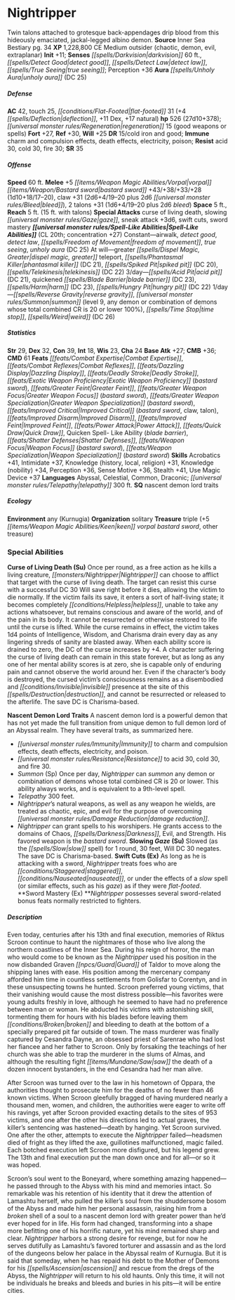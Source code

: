 ﻿---
cssclass: [monsters]
title1: Nightripper
desc_short: Twin talons attached to grotesque back-appendages drip blood from this
  hideously emaciated, jackal-legged albino demon.
title2: Nightripper
CR: 24
sources:
- name: Inner Sea Bestiary
  page: 34
  link: http://paizo.com/products/btpy8v2x?Pathfinder-Campaign-Setting-Inner-Sea-Bestiary
XP: 1228800
alignment: CE
size: Medium
type: outsider
subtypes:
- chaotic
- demon
- evil
- extraplanar
initiative:
  bonus: 11
senses:
  darkvision: 60
  detect good: true
  detect law: true
  true seeing: true
auras:
- name: unholy aura
  DC: 25
AC:
  AC: 42
  touch: 25
  flat_footed: 31
  components:
    deflection: 4
    dex: 11
    natural: 17
HP:
  HP: 526
  long: 27d10+378
  regeneration: 15
  regeneration_weakness: good weapons or spells
saves:
  fort: 27
  ref: 30
  will: 25
DR:
- amount: 15
  weakness: cold iron and good
immunities:
- charm and compulsion effects
- death effects
- electricity
- poison
resistances:
  acid: 30
  cold: 30
  fire: 30
SR: 35
speeds:
  base: 60
attacks:
  melee:
  - - text: +5 vorpal bastard sword +43/+38/+33/+28 (1d10+18/17-20)
      entries:
      - - damage: 1d10+18
          crit_range: 17-20
      attack: +5 vorpal bastard sword
      bonus:
      - 43
      - 38
      - 33
      - 28
    - text: claw +31 (2d6+4/19-20 plus 2d6 bleed)
      entries:
      - - damage: 2d6+4
          crit_range: 19-20
        - damage: 2d6
          type: bleed
      attack: claw
      bonus:
      - 31
    - text: 2 talons +31 (1d6+4/19-20 plus 2d6 bleed)
      entries:
      - - damage: 1d6+4
          crit_range: 19-20
        - damage: 2d6
          type: bleed
      count: 2
      attack: talons
      bonus:
      - 31
  special:
  - curse of living death
  - slowing gaze
  - sneak attack +3d6
  - swift cuts
  - sword mastery
space: 5
reach: 5
reach_other: 15 ft. with talons
spell_like_abilities:
  entries:
  - name: airwalk
    source: default
    freq: Constant
  - name: detect good
    source: default
    freq: Constant
  - name: detect law
    source: default
    freq: Constant
  - name: freedom of movement
    source: default
    freq: Constant
  - name: true seeing
    source: default
    freq: Constant
  - name: unholy aura
    source: default
    freq: Constant
    DC: 25
  - name: greater dispel magic
    source: default
    freq: At will
  - name: greater teleport
    source: default
    freq: At will
  - name: phantasmal killer
    source: default
    freq: At will
    DC: 21
  - superscripts:
    - APG
    name: spiked pit
    source: default
    freq: At will
    DC: 20
  - name: telekinesis
    source: default
    freq: At will
    DC: 22
  - superscripts:
    - APG
    name: acid pit
    source: default
    freq: 3/day
    DC: 21
  - name: quickened blade barrier
    source: default
    freq: 3/day
    DC: 23
  - name: harm
    source: default
    freq: 3/day
    DC: 23
  - superscripts:
    - APG
    name: hungry pit
    source: default
    freq: 3/day
    DC: 22
  - name: reverse gravity
    source: default
    freq: 1/day
  - name: summon
    source: default
    freq: 1/day
    level: 9
    summons:
    - name: any demon
    - name: combination of demons whose total combined CR is 20
    - name: lower
      chance: 100%
  - name: time stop
    source: default
    freq: 1/day
  - name: weird
    source: default
    freq: 1/day
    DC: 26
  sources:
  - name: default
    CL: 20
    concentration: 27
ability_scores:
  STR: 29
  DEX: 32
  CON: 39
  INT: 18
  WIS: 23
  CHA: 24
BAB: 27
CMB: 36
CMD: 61
feats:
- name: Combat Expertise
- name: Combat Reflexes
- name: Dazzling Display
- name: Deadly Stroke
- is_bonus: true
  name: Exotic Weapon Proficiency (bastard sword)
- name: Greater Feint
- is_bonus: true
  name: Greater Weapon Focus (bastard sword)
- is_bonus: true
  name: Greater Weapon Specialization (bastard sword)
- name: Improved Critical (bastard sword)
- name: Improved Critical (claw)
- name: Improved Critical (talon)
- name: Improved Disarm
- name: Improved Feint
- name: Power Attack
- name: Quick Draw
- name: Quicken Spell- Like Ability (blade barrier)
- name: Shatter Defenses
- is_bonus: true
  name: Weapon Focus (bastard sword)
- is_bonus: true
  name: Weapon Specialization (bastard sword)
skills:
  Acrobatics: 41
  Intimidate: 37
  Knowledge (history): 31
  Knowledge (local): 31
  Knowledge (religion): 31
  Knowledge (nobility): 34
  Perception: 36
  Sense Motive: 36
  Stealth: 41
  Use Magic Device: 37
languages:
- Abyssal
- Celestial
- Common
- Draconic
- telepathy 300 ft.
special_qualities:
- nascent demon lord traits
ecology:
  environment: any (Kurnugia)
  organization: solitary
  treasure_type: triple
  treasure:
  - +5 keen vorpal bastard sword
  - other treasure
special_abilities:
  Curse of Living Death (Su): Once per round, as a free action as he kills a living
    creature, Nightripper can choose to afflict that target with the curse of living
    death. The target can resist this curse with a successful DC 30 Will save right
    before it dies, allowing the victim to die normally. If the victim fails its save,
    it enters a sort of half-living state; it becomes completely helpless, unable
    to take any actions whatsoever, but remains conscious and aware of the world,
    and of the pain in its body. It cannot be resurrected or otherwise restored to
    life until the curse is lifted. While the curse remains in effect, the victim
    takes 1d4 points of Intelligence, Wisdom, and Charisma drain every day as any
    lingering shreds of sanity are blasted away. When each ability score is drained
    to zero, the DC of the curse increases by +4. A character suffering the curse
    of living death can remain in this state forever, but as long as any one of her
    mental ability scores is at zero, she is capable only of enduring pain and cannot
    observe the world around her. Even if the character's body is destroyed, the cursed
    victim's consciousness remains as a disembodied and invisible presence at the
    site of this destruction, and cannot be resurrected or released to the afterlife.
    The save DC is Charisma-based.
  Nascent Demon Lord Traits: A nascent demon lord is a powerful demon that has not
    yet made the full transition from unique demon to full demon lord of an Abyssal
    realm. They have several traits, as summarized here. Immunity to charm and compulsion
    effects, death effects, electricity, and poison.Resistance to acid 30, cold 30,
    and fire 30.Summon (Sp) Once per day, Nightripper can summon any demon or combination
    of demons whose total combined CR is 20 or lower. This ability always works, and
    is equivalent to a 9th-level spell.Telepathy 300 feet.Nightripper's natural weapons,
    as well as any weapon he wields, are treated as chaotic, epic, and evil for the
    purpose of overcoming damage reduction.Nightripper can grant spells to his worshipers.
    He grants access to the domains of Chaos, Darkness, Evil, and Strength. His favored
    weapon is the bastard sword.
  Slowing Gaze (Su): Slowed (as the slow spell) for 1 round, 30 feet, Will DC 30 negates.
    The save DC is Charisma-based.
  Swift Cuts (Ex): As long as he is attacking with a sword, Nightripper treats foes
    who are staggered, nauseated, or under the effects of a slow spell (or similar
    effects, such as his gaze) as if they were flat-footed.
  Sword Mastery (Ex): Nightripper possesses several sword-related bonus feats normally
    restricted to fighters.
desc_long: |-
  Even today, centuries after his 13th and final execution, memories of Riktus Scroon continue to haunt the nightmares of those who live along the northern coastlines of the Inner Sea. During his reign of horror, the man who would come to be known as the Nightripper used his position in the now disbanded Graven Guard of Taldor to move along the shipping lanes with ease. His position among the mercenary company afforded him time in countless settlements from Golisfar to Corentyn, and in these unsuspecting towns he hunted. Scroon preferred young victims, that their vanishing would cause the most distress possible-his favorites were young adults freshly in love, although he seemed to have had no preference between man or woman. He abducted his victims with astonishing skill, tormenting them for hours with his blades before leaving them broken and bleeding to death at the bottom of a specially prepared pit far outside of town. The mass murderer was finally captured by Cesandra Dayne, an obsessed priest of Sarenrae who had lost her fiancee and her father to Scroon. Only by forsaking the teachings of her church was she able to trap the murderer in the slums of Almas, and although the resulting fight saw the death of a dozen innocent bystanders, in the end Cesandra had her man alive.

  After Scroon was turned over to the law in his hometown of Oppara, the authorities thought to prosecute him for the deaths of no fewer than 46 known victims. When Scroon gleefully bragged of having murdered nearly a thousand men, women, and children, the authorities were eager to write off his ravings, yet after Scroon provided exacting details to the sites of 953 victims, and one after the other his directions led to actual graves, the killer's sentencing was hastened-death by hanging. Yet Scroon survived. One after the other, attempts to execute the Nightripper failed-headsmen died of fright as they lifted the axe, guillotines malfunctioned, magic failed. Each botched execution left Scroon more disfigured, but his legend grew. The 13th and final execution put the man down once and for all-or so it was hoped.

  Scroon's soul went to the Boneyard, where something amazing happened-he passed through to the Abyss with his mind and memories intact. So remarkable was his retention of his identity that it drew the attention of Lamashtu herself, who pulled the killer's soul from the shuddersome bosom of the Abyss and made him her personal assassin, raising him from a broken shell of a soul to a nascent demon lord with greater power than he'd ever hoped for in life. His form had changed, transforming into a shape more befitting one of his horrific nature, yet his mind remained sharp and clear. Nightripper harbors a strong desire for revenge, but for now he serves dutifully as Lamashtu's favored torturer and assassin and as the lord of the dungeons below her palace in the Abyssal realm of Kurnugia. But it is said that someday, when he has repaid his debt to the Mother of Demons for his ascension and rescue from the dregs of the Abyss, the Nightripper will return to his old haunts. Only this time, it will not be individuals he breaks and bleeds and buries in his pits-it will be entire cities.

---

# Nightripper
Twin talons attached to grotesque back-appendages drip blood from this hideously emaciated, jackal-legged albino demon.
**Source** Inner Sea Bestiary pg. 34
**XP** 1,228,800
CE Medium outsider (chaotic, demon, evil, extraplanar)
**Init** +11; **Senses** _[[spells/Darkvision|darkvision]]_ 60 ft., _[[spells/Detect Good|detect good]]_, _[[spells/Detect Law|detect law]]_, _[[spells/True Seeing|true seeing]]_; Perception +36
**Aura** _[[spells/Unholy Aura|unholy aura]]_ (DC 25)

##### Defense

**AC** 42, touch 25, _[[conditions/Flat-Footed|flat-footed]]_ 31 (+4 _[[spells/Deflection|deflection]]_, +11 Dex, +17 natural)
**hp** 526 (27d10+378); _[[universal monster rules/Regeneration|regeneration]]_ 15 (good weapons or spells)
**Fort** +27, **Ref** +30, **Will** +25
**DR** 15/cold iron and good; **Immune** charm and compulsion effects, death effects, electricity, poison; **Resist** acid 30, cold 30, fire 30; **SR** 35

##### Offense
**Speed** 60 ft.
**Melee** +5 _[[items/Weapon Magic Abilities/Vorpal|vorpal]]_ _[[items/Weapon/Bastard sword|bastard sword]]_ +43/+38/+33/+28 (1d10+18/17–20), claw +31 (2d6+4/19–20 plus 2d6 _[[universal monster rules/Bleed|bleed]]_), 2 talons +31 (1d6+4/19–20 plus 2d6 _bleed_)
**Space** 5 ft., **Reach** 5 ft. (15 ft. with talons)
**Special Attacks** curse of living death, slowing _[[universal monster rules/Gaze|gaze]]_, sneak attack +3d6, swift cuts, sword mastery
**_[[universal monster rules/Spell-Like Abilities|Spell-Like Abilities]]_** (CL 20th; concentration +27)
Constant—airwalk, _detect good_, _detect law_, _[[spells/Freedom of Movement|freedom of movement]]_, _true seeing_, _unholy aura_ (DC 25)
At will—greater _[[spells/Dispel Magic, Greater|dispel magic, greater]]_ teleport, _[[spells/Phantasmal Killer|phantasmal killer]]_ (DC 21), _[[spells/Spiked Pit|spiked pit]]_ (DC 20), _[[spells/Telekinesis|telekinesis]]_ (DC 22)
3/day—_[[spells/Acid Pit|acid pit]]_ (DC 21), quickened _[[spells/Blade Barrier|blade barrier]]_ (DC 23), _[[spells/Harm|harm]]_ (DC 23), _[[spells/Hungry Pit|hungry pit]]_ (DC 22)
1/day—_[[spells/Reverse Gravity|reverse gravity]]_, _[[universal monster rules/Summon|summon]]_ (level 9, any demon or combination of demons whose total combined CR is 20 or lower 100%), _[[spells/Time Stop|time stop]]_, _[[spells/Weird|weird]]_ (DC 26)

##### Statistics
**Str** 29, **Dex** 32, **Con** 39, **Int** 18, **Wis** 23, **Cha** 24
**Base Atk** +27; **CMB** +36; **CMD** 61
**Feats** _[[feats/Combat Expertise|Combat Expertise]]_, _[[feats/Combat Reflexes|Combat Reflexes]]_, _[[feats/Dazzling Display|Dazzling Display]]_, _[[feats/Deadly Stroke|Deadly Stroke]]_, _[[feats/Exotic Weapon Proficiency|Exotic Weapon Proficiency]]_ (_bastard sword_), _[[feats/Greater Feint|Greater Feint]]_, _[[feats/Greater Weapon Focus|Greater Weapon Focus]]_ (_bastard sword_), _[[feats/Greater Weapon Specialization|Greater Weapon Specialization]]_ (_bastard sword_), _[[feats/Improved Critical|Improved Critical]]_ (_bastard sword_, claw, talon), _[[feats/Improved Disarm|Improved Disarm]]_, _[[feats/Improved Feint|Improved Feint]]_, _[[feats/Power Attack|Power Attack]]_, _[[feats/Quick Draw|Quick Draw]]_, Quicken Spell- Like Ability (_blade barrier_), _[[feats/Shatter Defenses|Shatter Defenses]]_, _[[feats/Weapon Focus|Weapon Focus]]_ (_bastard sword_), _[[feats/Weapon Specialization|Weapon Specialization]]_ (_bastard sword_)
**Skills** Acrobatics +41, Intimidate +37, Knowledge (history, local, religion) +31, Knowledge (nobility) +34, Perception +36, Sense Motive +36, Stealth +41, Use Magic Device +37
**Languages** Abyssal, Celestial, Common, Draconic; _[[universal monster rules/Telepathy|telepathy]]_ 300 ft.
**SQ** nascent demon lord traits

##### Ecology

**Environment** any (Kurnugia)
**Organization** solitary
**Treasure** triple (+5 _[[items/Weapon Magic Abilities/Keen|keen]]_ _vorpal_ _bastard sword_, other treasure)

### Special Abilities

**Curse of Living Death (Su)** Once per round, as a free action as he kills a living creature, _[[monsters/Nightripper|Nightripper]]_ can choose to afflict that target with the curse of living death. The target can resist this curse with a successful DC 30 Will save right before it dies, allowing the victim to die normally. If the victim fails its save, it enters a sort of half-living state; it becomes completely _[[conditions/Helpless|helpless]]_, unable to take any actions whatsoever, but remains conscious and aware of the world, and of the pain in its body. It cannot be resurrected or otherwise restored to life until the curse is lifted. While the curse remains in effect, the victim takes 1d4 points of Intelligence, Wisdom, and Charisma drain every day as any lingering shreds of sanity are blasted away. When each ability score is drained to zero, the DC of the curse increases by +4. A character suffering the curse of living death can remain in this state forever, but as long as any one of her mental ability scores is at zero, she is capable only of enduring pain and cannot observe the world around her. Even if the character’s body is destroyed, the cursed victim’s consciousness remains as a disembodied and _[[conditions/Invisible|invisible]]_ presence at the site of this _[[spells/Destruction|destruction]]_, and cannot be resurrected or released to the afterlife. The save DC is Charisma-based.

**Nascent Demon Lord Traits** A nascent demon lord is a powerful demon that has not yet made the full transition from unique demon to full demon lord of an Abyssal realm. They have several traits, as summarized here.

* _[[universal monster rules/Immunity|Immunity]]_ to charm and compulsion effects, death effects, electricity, and poison.
* _[[universal monster rules/Resistance|Resistance]]_ to acid 30, cold 30, and fire 30.
* _Summon_ (Sp) Once per day, _Nightripper_ can _summon_ any demon or combination of demons whose total combined CR is 20 or lower. This ability always works, and is equivalent to a 9th-level spell.
* _Telepathy_ 300 feet.
* _Nightripper_’s natural weapons, as well as any weapon he wields, are treated as chaotic, epic, and evil for the purpose of overcoming _[[universal monster rules/Damage Reduction|damage reduction]]_.
* _Nightripper_ can grant spells to his worshipers. He grants access to the domains of Chaos, _[[spells/Darkness|Darkness]]_, Evil, and Strength. His favored weapon is the _bastard sword_.
**Slowing _Gaze_ (Su)** Slowed (as the _[[spells/Slow|slow]]_ spell) for 1 round, 30 feet, Will DC 30 negates. The save DC is Charisma-based.
**Swift Cuts (Ex)** As long as he is attacking with a sword, _Nightripper_ treats foes who are _[[conditions/Staggered|staggered]]_, _[[conditions/Nauseated|nauseated]]_, or under the effects of a _slow_ spell (or similar effects, such as his _gaze_) as if they were _flat-footed_.
**Sword Mastery (Ex) **_Nightripper_ possesses several sword-related bonus feats normally restricted to fighters.

##### Description

Even today, centuries after his 13th and final execution, memories of Riktus Scroon continue to haunt the nightmares of those who live along the northern coastlines of the Inner Sea. During his reign of horror, the man who would come to be known as the _Nightripper_ used his position in the now disbanded Graven _[[npcs/Guard|Guard]]_ of Taldor to move along the shipping lanes with ease. His position among the mercenary company afforded him time in countless settlements from Golisfar to Corentyn, and in these unsuspecting towns he hunted. Scroon preferred young victims, that their vanishing would cause the most distress possible—his favorites were young adults freshly in love, although he seemed to have had no preference between man or woman. He abducted his victims with astonishing skill, tormenting them for hours with his blades before leaving them _[[conditions/Broken|broken]]_ and bleeding to death at the bottom of a specially prepared pit far outside of town. The mass murderer was finally captured by Cesandra Dayne, an obsessed priest of Sarenrae who had lost her fiancee and her father to Scroon. Only by forsaking the teachings of her church was she able to trap the murderer in the slums of Almas, and although the resulting fight _[[items/Mundane/Saw|saw]]_ the death of a dozen innocent bystanders, in the end Cesandra had her man alive.

After Scroon was turned over to the law in his hometown of Oppara, the authorities thought to prosecute him for the deaths of no fewer than 46 known victims. When Scroon gleefully bragged of having murdered nearly a thousand men, women, and children, the authorities were eager to write off his ravings, yet after Scroon provided exacting details to the sites of 953 victims, and one after the other his directions led to actual graves, the killer’s sentencing was hastened—death by hanging. Yet Scroon survived. One after the other, attempts to execute the _Nightripper_ failed—headsmen died of fright as they lifted the axe, guillotines malfunctioned, magic failed. Each botched execution left Scroon more disfigured, but his legend grew. The 13th and final execution put the man down once and for all—or so it was hoped.

Scroon’s soul went to the Boneyard, where something amazing happened—he passed through to the Abyss with his mind and memories intact. So remarkable was his retention of his identity that it drew the attention of Lamashtu herself, who pulled the killer’s soul from the shuddersome bosom of the Abyss and made him her personal assassin, raising him from a _broken_ shell of a soul to a nascent demon lord with greater power than he’d ever hoped for in life. His form had changed, transforming into a shape more befitting one of his horrific nature, yet his mind remained sharp and clear. _Nightripper_ harbors a strong desire for revenge, but for now he serves dutifully as Lamashtu’s favored torturer and assassin and as the lord of the dungeons below her palace in the Abyssal realm of Kurnugia. But it is said that someday, when he has repaid his debt to the Mother of Demons for his _[[spells/Ascension|ascension]]_ and rescue from the dregs of the Abyss, the _Nightripper_ will return to his old haunts. Only this time, it will not be individuals he breaks and bleeds and buries in his pits—it will be entire cities.